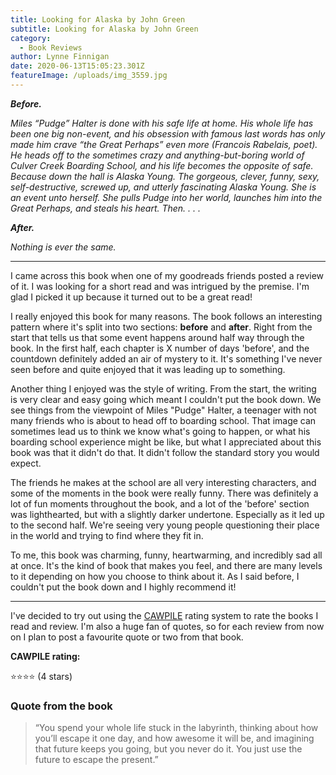 ```yaml
---
title: Looking for Alaska by John Green
subtitle: Looking for Alaska by John Green
category:
  - Book Reviews
author: Lynne Finnigan
date: 2020-06-13T15:05:23.301Z
featureImage: /uploads/img_3559.jpg
---
```

***Before.***

*Miles “Pudge” Halter is done with his safe life at home. His whole life has been one big non-event, and his obsession with famous last words has only made him crave “the Great Perhaps” even more (Francois Rabelais, poet). He heads off to the sometimes crazy and anything-but-boring world of Culver Creek Boarding School, and his life becomes the opposite of safe. Because down the hall is Alaska Young. The gorgeous, clever, funny, sexy, self-destructive, screwed up, and utterly fascinating Alaska Young. She is an event unto herself. She pulls Pudge into her world, launches him into the Great Perhaps, and steals his heart. Then. . . .*

***After.***

*Nothing is ever the same.*

- - -

I came across this book when one of my goodreads friends posted a review of it. I was looking for a short read and was intrigued by the premise. I'm glad I picked it up because it turned out to be a great read!

I really enjoyed this book for many reasons. The book follows an interesting pattern where it's split into two sections: **before** and **after**. Right from the start that tells us that some event happens around half way through the book. In the first half, each chapter is X number of days 'before', and the countdown definitely added an air of mystery to it. It's something I've never seen before and quite enjoyed that it was leading up to something.

Another thing I enjoyed was the style of writing. From the start, the writing is very clear and easy going which meant I couldn't put the book down. We see things from the viewpoint of Miles "Pudge" Halter, a teenager with not many friends who is about to head off to boarding school. That image can sometimes lead us to think we know what's going to happen, or what his boarding school experience might be like, but what I appreciated about this book was that it didn't do that. It didn't follow the standard story you would expect.

The friends he makes at the school are all very interesting characters, and some of the moments in the book were really funny. There was definitely a lot of fun moments throughout the book, and a lot of the 'before' section was lighthearted, but with a slightly darker undertone. Especially as it led up to the second half. We're seeing very young people questioning their place in the world and trying to find where they fit in.

To me, this book was charming, funny, heartwarming, and incredibly sad all at once. It's the kind of book that makes you feel, and there are many levels to it depending on how you choose to think about it. As I said before, I couldn't put the book down and I highly recommend it!

- - -

I've decided to try out using the [CAWPILE](http://thefloatinglibrary.blogspot.com/2019/08/what-is-cawpile-rating.html) rating system to rate the books I read and review. I'm also a huge fan of quotes, so for each review from now on I plan to post a favourite quote or two from that book.

**CAWPILE rating:**

⭐️⭐️⭐️⭐️ (4 stars)

### Quote from the book

> “You spend your whole life stuck in the labyrinth, thinking about how you’ll escape it one day, and how awesome it will be, and imagining that future keeps you going, but you never do it. You just use the future to escape the present.”